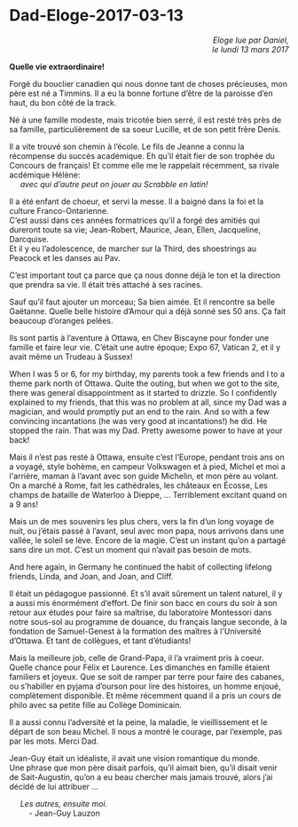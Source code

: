 # Dad-Eloge-2017-03-13

<div style="text-align: right;font-style: italic;">
Eloge lue par Daniel,<br>
<!--à l'occasion du service funéraire,<br>-->
le lundi 13 mars 2017
</div>

__Quelle vie extraordinaire!__

Forgé du bouclier canadien qui nous donne tant de choses précieuses, mon père est né a Timmins.
Il a eu la bonne fortune d’être de la paroisse d’en haut, du bon côté de la track.

Né à une famille modeste, mais tricotée bien serré, il est resté très près de sa famille, particulièrement de sa soeur Lucille, et de son petit frère Denis.

Il a vite trouvé son chemin à l’école. Le fils de Jeanne a connu la récompense du succès académique. Eh qu’il était fier de son trophée du Concours de français!
Et comme elle me le rappelait récemment, sa rivale acdémique Hélène:  
&nbsp;&nbsp;&nbsp;&nbsp;    _avec qui d’autre peut on jouer au Scrabble en latin!_

Il a été enfant de choeur, et servi la messe. Il a baigné dans la foi et la culture Franco-Ontarienne.  
C’est aussi dans ces années formatrices qu’il a forgé des amitiés qui dureront toute sa vie;
Jean-Robert, Maurice, Jean, Ellen, Jacqueline, Darcquise.  
Et il y eu l’adolescence, de marcher sur la Third, des shoestrings au Peacock et les danses au Pav.

C’est important tout ça parce que ça nous donne déjà le ton et la direction que prendra sa vie. Il était très attaché à ses racines.

Sauf qu’il faut ajouter un morceau;  Sa bien aimée. Et il rencontre sa belle Gaëtanne. Quelle belle histoire d’Amour qui a déjà sonné ses 50 ans. Ça fait beaucoup d’oranges pelées.

Ils sont partis à l’aventure à Ottawa, en Chev Biscayne pour fonder une famille et faire leur vie.
C’était une autre époque; Expo 67, Vatican 2, et il y avait même un Trudeau à Sussex!

When I was 5 or 6, for my birthday, my parents took a few friends and I to a theme park north of Ottawa. Quite the outing, but when we got to the site, there was general disappointment as it started to drizzle. So I confidently explained to my friends, that this was no problem at all, since my Dad was a magician, and would promptly put an end to the rain. And so with a few convincing incantations (he was very good at incantations!) he did. He stopped the rain. That was my Dad. Pretty awesome power to have at your back!

Mais il n’est pas resté à Ottawa, ensuite c’est l’Europe, pendant trois ans
on a voyagé, style bohème, en campeur Volkswagen et à pied, Michel et moi a l'arrière, maman à l’avant avec son guide Michelin, et mon père au volant.
On a marché à Rome, fait les cathédrales, les châteaux en Écosse, Les champs de bataille de Waterloo à Dieppe, ... Terriblement excitant quand on a 9 ans!

Mais un de mes souvenirs les plus chers, vers la fin d’un long voyage de nuit, ou j’étais passé à l’avant, seul avec mon papa, nous arrivons dans une vallée, le soleil se lève. Encore de la magie. C’est un instant qu’on a partagé sans dire un mot. C’est un moment qui n’avait pas besoin de mots.

And here again, in Germany he continued the habit of collecting lifelong friends, Linda, and Joan, and Joan, and Cliff.

Il était un pédagogue passionné. Et s’il avait sûrement un talent naturel, il y a aussi mis énormément d’effort. De finir son bacc en cours du soir à son retour aux études pour faire sa maîtrise, du laboratoire Montessori dans notre sous-sol au programme de douance, du français langue seconde, à la fondation de Samuel-Genest à la formation des maîtres à l'Université d’Ottawa. Et tant de collègues, et tant d’étudiants!

Mais la meilleure job, celle de Grand-Papa, il l’a vraiment pris à coeur. Quelle chance pour Félix et Laurence. Les dimanches en famille étaient familiers et joyeux.
Que se soit de ramper par terre pour faire des cabanes, ou s’habiller en pyjama d’ourson pour lire des histoires, un homme enjoué, complètement disponible. Et même récemment quand il a pris un cours de philo avec sa petite fille au Collège Dominicain.

Il a aussi connu l’adversité et la peine, la maladie, le vieillissement et le départ de son beau Michel.
Il nous a montré le courage, par l’exemple, pas par les mots. Merci Dad.

Jean-Guy était un idéaliste, il avait une vision romantique du monde.  
Une phrase que mon père disait parfois, qu’il aimait bien, qu’il disait venir de Sait-Augustin,
qu’on a eu beau chercher mais jamais trouvé, alors j’ai décidé de lui attribuer …

&nbsp;&nbsp;&nbsp;&nbsp;
_Les autres, ensuite moi._  
&nbsp;&nbsp;&nbsp;&nbsp;&nbsp;&nbsp;&nbsp;&nbsp;
    - Jean-Guy Lauzon
